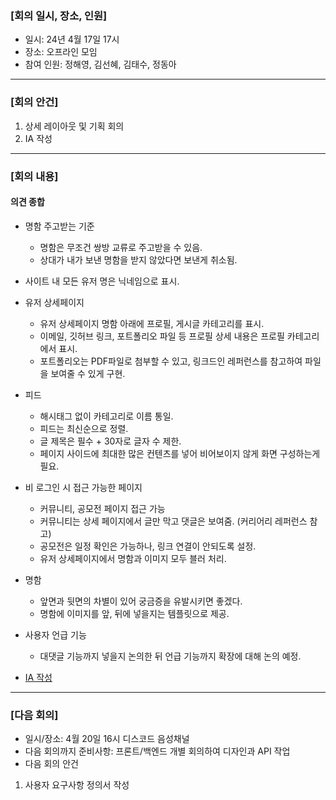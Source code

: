 ### [회의 일시, 장소, 인원]

- 일시: 24년 4월 17일 17시
- 장소: 오프라인 모임
- 참여 인원: 정해영, 김선혜, 김태수, 정동아

* * *

### [회의 안건]

1. 상세 레이아웃 및 기획 회의
2. IA 작성 

* * *

### [회의 내용]
#### 의견 종합 
- 명함 주고받는 기준 
  - 명함은 무조건 쌍방 교류로 주고받을 수 있음.
  - 상대가 내가 보낸 명함을 받지 않았다면 보낸게 취소됨.
    
- 사이트 내 모든 유저 명은 닉네임으로 표시.

- 유저 상세페이지
  - 유저 상세페이지 명함 아래에 프로필, 게시글 카테고리를 표시. 
  - 이메일, 깃허브 링크, 포트폴리오 파일 등 프로필 상세 내용은 프로필 카테고리에서 표시.
  - 포트폴리오는 PDF파일로 첨부할 수 있고, 링크드인 레퍼런스를 참고하여 파일을 보여줄 수 있게 구현.

- 피드 
  - 해시태그 없이 카테고리로 이름 통일.
  - 피드는 최신순으로 정렬.
  - 글 제목은 필수 + 30자로 글자 수 제한.
  - 페이지 사이드에 최대한 많은 컨텐츠를 넣어 비어보이지 않게 화면 구성하는게 필요.

- 비 로그인 시 접근 가능한 페이지
  - 커뮤니티, 공모전 페이지 접근 가능
  - 커뮤니티는 상세 페이지에서 글만 막고 댓글은 보여줌. (커리어리 레퍼런스 참고)
  - 공모전은 일정 확인은 가능하나, 링크 연결이 안되도록 설정.
  - 유저 상세페이지에서 명함과 이미지 모두 블러 처리.

- 명함
  - 앞면과 뒷면의 차별이 있어 궁금증을 유발시키면 좋겠다.
  - 명함에 이미지를 앞, 뒤에 넣을지는 템플릿으로 제공.
 
- 사용자 언급 기능
  - 대댓글 기능까지 넣을지 논의한 뒤 언급 기능까지 확장에 대해 논의 예정.
 
- [IA 작성](https://www.figma.com/file/aPMxnGgx6QPs1rAJvauhwy/information-architecture?type=whiteboard&node-id=0%3A1&t=yk3TuGwSssJGerWz-1)

 * * *

### [다음 회의]

- 일시/장소: 4월 20일 16시 디스코드 음성채널
- 다음 회의까지 준비사항: 프론트/백엔드 개별 회의하여 디자인과 API 작업
- 다음 회의 안건
1. 사용자 요구사항 정의서 작성 
         






